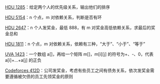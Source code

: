 [HDU 1285](https://github.com/Hapoa/Accepted/blob/master/26%20-%20%E6%8B%93%E6%89%91%E6%8E%92%E5%BA%8F/001%20-%20HDU%201285.md)：给定两个人的优先级关系，输出他们的排序

[HDU 5154](https://github.com/Hapoa/Accepted/blob/master/26%20-%20%E6%8B%93%E6%89%91%E6%8E%92%E5%BA%8F/002%20-%20HDU%205154.md)：n 个点，m 对依赖关系，判断是否有环

[HDU 2647](https://github.com/Hapoa/Accepted/blob/master/26%20-%20%E6%8B%93%E6%89%91%E6%8E%92%E5%BA%8F/003%20-%20HDU%202647.md)：n 个人发奖金，最低 888，有 m 对奖金高低依赖关系，求最后的奖金总和

[HDU 1811](https://github.com/Hapoa/Accepted/blob/master/26%20-%20%E6%8B%93%E6%89%91%E6%8E%92%E5%BA%8F/004%20-%20HDU%201811.md)：n 个点，m 对依赖关系，依赖有三种，“大于”、“小于”、“等于”

[UVA 1423](https://github.com/Hapoa/Accepted/blob/master/26%20-%20%E6%8B%93%E6%89%91%E6%8E%92%E5%BA%8F/005%20-%20UVA%201423.md)：一个数组 a[]，再给一个矩阵 m[]，m[i][j] 的符号为+、-、0，代表 a[i]+...+a[j] 的正负

[Codeforces 412D](https://github.com/Hapoa/Accepted/blob/master/26%20-%20%E6%8B%93%E6%89%91%E6%8E%92%E5%BA%8F/006%20-%20Codeforces%20412D.md)：公司发奖金，考虑有些员工之间有债务关系，依次发奖金需要遵循被欠债的员工先领奖金的原则







